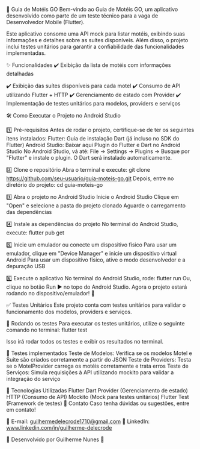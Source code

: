 📱 Guia de Motéis GO
Bem-vindo ao Guia de Motéis GO, um aplicativo desenvolvido como parte de um teste técnico para a vaga de Desenvolvedor Mobile (Flutter).

Este aplicativo consome uma API mock para listar motéis, exibindo suas informações e detalhes sobre as suítes disponíveis. Além disso, o projeto inclui testes unitários para garantir a confiabilidade das funcionalidades implementadas.

✨ Funcionalidades
✔️ Exibição da lista de motéis com informações detalhadas

✔️ Exibição das suítes disponíveis para cada motel
✔️ Consumo de API utilizando Flutter + HTTP
✔️ Gerenciamento de estado com Provider
✔️ Implementação de testes unitários para modelos, providers e serviços

🛠️ Como Executar o Projeto no Android Studio

1️⃣ Pré-requisitos
Antes de rodar o projeto, certifique-se de ter os seguintes itens instalados:
Flutter: Guia de instalação
Dart (já incluso no SDK do Flutter)
Android Studio: Baixar aqui
Plugin do Flutter e Dart no Android Studio
No Android Studio, vá até:
File → Settings → Plugins → Busque por "Flutter" e instale o plugin. O Dart será instalado automaticamente.

2️⃣ Clone o repositório
Abra o terminal e execute:
git clone https://github.com/seu-usuario/guia-moteis-go.git
Depois, entre no diretório do projeto:
cd guia-moteis-go

3️⃣ Abra o projeto no Android Studio
Inicie o Android Studio
Clique em "Open" e selecione a pasta do projeto clonado
Aguarde o carregamento das dependências

4️⃣ Instale as dependências do projeto
No terminal do Android Studio, execute:
flutter pub get

5️⃣ Inicie um emulador ou conecte um dispositivo físico
Para usar um emulador, clique em "Device Manager" e inicie um dispositivo virtual Android
Para usar um dispositivo físico, ative o modo desenvolvedor e a depuração USB

6️⃣ Execute o aplicativo
No terminal do Android Studio, rode:
flutter run
Ou, clique no botão Run ▶ no topo do Android Studio.
Agora o projeto estará rodando no dispositivo/emulador! 🚀

✅ Testes Unitários
Este projeto conta com testes unitários para validar o funcionamento dos modelos, providers e serviços.

🔹 Rodando os testes
Para executar os testes unitários, utilize o seguinte comando no terminal:
flutter test

Isso irá rodar todos os testes e exibir os resultados no terminal.

🔹 Testes implementados
Teste de Modelos: Verifica se os modelos Motel e Suite são criados corretamente a partir do JSON
Teste de Providers: Testa se o MotelProvider carrega os motéis corretamente e trata erros
Teste de Serviços: Simula requisições à API utilizando mockito para validar a integração do serviço

📌 Tecnologias Utilizadas
Flutter
Dart
Provider (Gerenciamento de estado)
HTTP (Consumo de API)
Mockito (Mock para testes unitários)
Flutter Test (Framework de testes)
📩 Contato
Caso tenha dúvidas ou sugestões, entre em contato!

📧 E-mail: guilhermedelecrode1710@gmail.com
🔗 LinkedIn: www.linkedin.com/in/guilherme-delecrode

🎯 Desenvolvido por Guilherme Nunes 🚀
